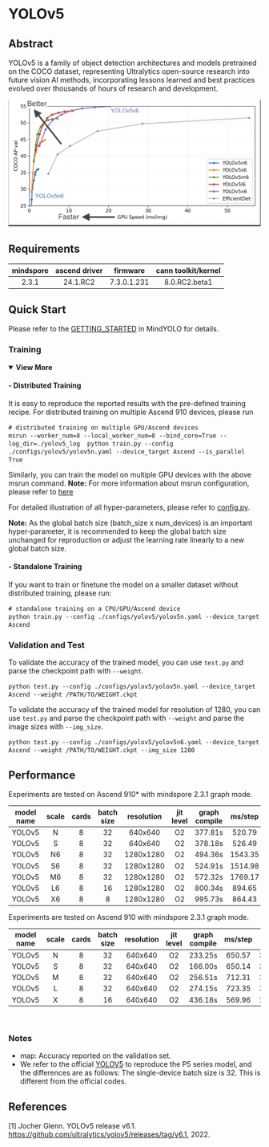 # YOLOv5

## Abstract
YOLOv5 is a family of object detection architectures and models pretrained on the COCO dataset, representing Ultralytics open-source research into future vision AI methods, incorporating lessons learned and best practices evolved over thousands of hours of research and development.
<div align=center>
<img src="https://raw.githubusercontent.com/zhanghuiyao/pics/main/mindyolo20230407113509.png"/>
</div>

## Requirements

| mindspore | ascend driver | firmware     | cann toolkit/kernel |
| :-------: | :-----------: | :----------: |:-------------------:|
| 2.3.1     | 24.1.RC2      | 7.3.0.1.231  |   8.0.RC2.beta1     |

## Quick Start

Please refer to the [GETTING_STARTED](https://github.com/mindspore-lab/mindyolo/blob/master/GETTING_STARTED.md) in MindYOLO for details.

### Training

<details open>
<summary><b>View More</b></summary>

#### - Distributed Training

It is easy to reproduce the reported results with the pre-defined training recipe. For distributed training on multiple Ascend 910 devices, please run
```shell
# distributed training on multiple GPU/Ascend devices
msrun --worker_num=8 --local_worker_num=8 --bind_core=True --log_dir=./yolov5_log  python train.py --config ./configs/yolov5/yolov5n.yaml --device_target Ascend --is_parallel True
```

Similarly, you can train the model on multiple GPU devices with the above msrun command.
**Note:** For more information about msrun configuration, please refer to [here](https://www.mindspore.cn/tutorials/experts/zh-CN/r2.3.1/parallel/msrun_launcher.html)

For detailed illustration of all hyper-parameters, please refer to [config.py](https://github.com/mindspore-lab/mindyolo/blob/master/mindyolo/utils/config.py).

**Note:**  As the global batch size  (batch_size x num_devices) is an important hyper-parameter, it is recommended to keep the global batch size unchanged for reproduction or adjust the learning rate linearly to a new global batch size.

#### - Standalone Training

If you want to train or finetune the model on a smaller dataset without distributed training, please run:

```shell
# standalone training on a CPU/GPU/Ascend device
python train.py --config ./configs/yolov5/yolov5n.yaml --device_target Ascend
```

</details>

### Validation and Test

To validate the accuracy of the trained model, you can use `test.py` and parse the checkpoint path with `--weight`.

```
python test.py --config ./configs/yolov5/yolov5n.yaml --device_target Ascend --weight /PATH/TO/WEIGHT.ckpt
```

To validate the accuracy of the trained model for resolution of 1280, you can use `test.py` and parse the checkpoint path with `--weight` and parse the image sizes with `--img_size`.
```
python test.py --config ./configs/yolov5/yolov5n6.yaml --device_target Ascend --weight /PATH/TO/WEIGHT.ckpt --img_size 1280
```

## Performance

Experiments are tested on Ascend 910* with mindspore 2.3.1 graph mode.

| model name   |  scale  | cards  | batch size | resolution |  jit level  | graph compile | ms/step  | img/s  |  map  |           recipe           |                                                      weight                                                       |
|  :--------:  |  :---:  |  :---: |   :---:    |   :---:    |    :---:    |     :---:     |   :---:  | :---:  |:-----:|           :---:            |:-----------------------------------------------------------------------------------------------------------------:|
|   YOLOv5     |    N    |    8   |    32      |  640x640   |     O2      |    377.81s    | 520.79  | 491.56  | 27.4% |   [yaml](./yolov5n.yaml)   | [weights](https://download-mindspore.osinfra.cn/toolkits/mindyolo/yolov5/yolov5n_300e_mAP273-bedf9a93-910v2.ckpt) |
|   YOLOv5     |    S    |    8   |    32      |  640x640   |     O2      |    378.18s    | 526.49  | 486.30  | 37.6% |   [yaml](./yolov5s.yaml)   | [weights](https://download-mindspore.osinfra.cn/toolkits/mindyolo/yolov5/yolov5s_300e_mAP376-df4a45b6-910v2.ckpt) |
|   YOLOv5     |    N6    |   8   |    32      |  1280x1280 |     O2      |    494.36s    | 1543.35 | 165.87  | 35.7% |   [yaml](./yolov5n6.yaml)   | [weights](https://download-mindspore.osinfra.cn/toolkits/mindyolo/yolov5/yolov5n6_300e_mAP357-49d91077.ckpt) |
|   YOLOv5     |    S6    |   8   |    32      |  1280x1280 |     O2      |    524.91s    | 1514.98 | 168.98  | 44.4% |   [yaml](./yolov5s6.yaml)   | [weights](https://download-mindspore.osinfra.cn/toolkits/mindyolo/yolov5/yolov5s6_300e_mAP444-aeaffe77.ckpt) |
|   YOLOv5     |    M6    |   8   |    32      |  1280x1280 |     O2      |    572.32s    | 1769.17 | 144.70  | 51.1% |   [yaml](./yolov5m6.yaml)   | [weights](https://download-mindspore.osinfra.cn/toolkits/mindyolo/yolov5/yolov5m6_300e_mAP511-025d9536.ckpt) |
|   YOLOv5     |    L6    |   8   |    16      |  1280x1280 |     O2      |    800.34s    | 894.65  | 143.07  | 53.6% |   [yaml](./yolov5l6.yaml)   | [weights](https://download-mindspore.osinfra.cn/toolkits/mindyolo/yolov5/yolov5l6_300e_mAP536-617a1cc1.ckpt) |
|   YOLOv5     |    X6    |   8   |    8       |  1280x1280 |     O2      |    995.73s    | 864.43  | 74.04   | 54.5% |   [yaml](./yolov5x6.yaml)   | [weights](https://download-mindspore.osinfra.cn/toolkits/mindyolo/yolov5/yolov5x6_300e_mAP545-81ebdca9.ckpt) |


Experiments are tested on Ascend 910 with mindspore 2.3.1 graph mode.

|  model name  |  scale  | cards  | batch size | resolution |  jit level  | graph compile | ms/step | img/s  |  map  |           recipe           |                                               weight                                                |
|  :--------:  |  :---:  |  :---: |    :---:   |   :---:    |    :---:    |     :---:     |  :---:  | :---:  |:-----:|           :---:            |:---------------------------------------------------------------------------------------------------:|
|   YOLOv5     |    N    |    8   |    32      |  640x640   |     O2      |    233.25s    | 650.57  | 393.50 | 27.3% |   [yaml](./yolov5n.yaml)   | [weights](https://download.mindspore.cn/toolkits/mindyolo/yolov5/yolov5n_300e_mAP273-9b16bd7b.ckpt) |
|   YOLOv5     |    S    |    8   |    32      |  640x640   |     O2      |    166.00s    | 650.14  | 393.76 | 37.6% |   [yaml](./yolov5s.yaml)   | [weights](https://download.mindspore.cn/toolkits/mindyolo/yolov5/yolov5s_300e_mAP376-860bcf3b.ckpt) |
|   YOLOv5     |    M    |    8   |    32      |  640x640   |     O2      |    256.51s    | 712.31  | 359.39 | 44.9% |   [yaml](./yolov5m.yaml)   | [weights](https://download.mindspore.cn/toolkits/mindyolo/yolov5/yolov5m_300e_mAP449-e7bbf695.ckpt) |
|   YOLOv5     |    L    |    8   |    32      |  640x640   |     O2      |    274.15s    | 723.35  | 353.91 | 48.5% |   [yaml](./yolov5l.yaml)   | [weights](https://download.mindspore.cn/toolkits/mindyolo/yolov5/yolov5l_300e_mAP485-a28bce73.ckpt) |
|   YOLOv5     |    X    |    8   |    16      |  640x640   |     O2      |    436.18s    | 569.96  | 224.58 | 50.5% |   [yaml](./yolov5x.yaml)   | [weights](https://download.mindspore.cn/toolkits/mindyolo/yolov5/yolov5x_300e_mAP505-97d36ddc.ckpt) |


<br>

### Notes

- map: Accuracy reported on the validation set.
- We refer to the official [YOLOV5](https://github.com/ultralytics/yolov5) to reproduce the P5 series model, and the differences are as follows:
  The single-device batch size is 32. This is different from the official codes.

## References

<!--- Guideline: Citation format should follow GB/T 7714. -->
[1] Jocher Glenn. YOLOv5 release v6.1. https://github.com/ultralytics/yolov5/releases/tag/v6.1, 2022.
